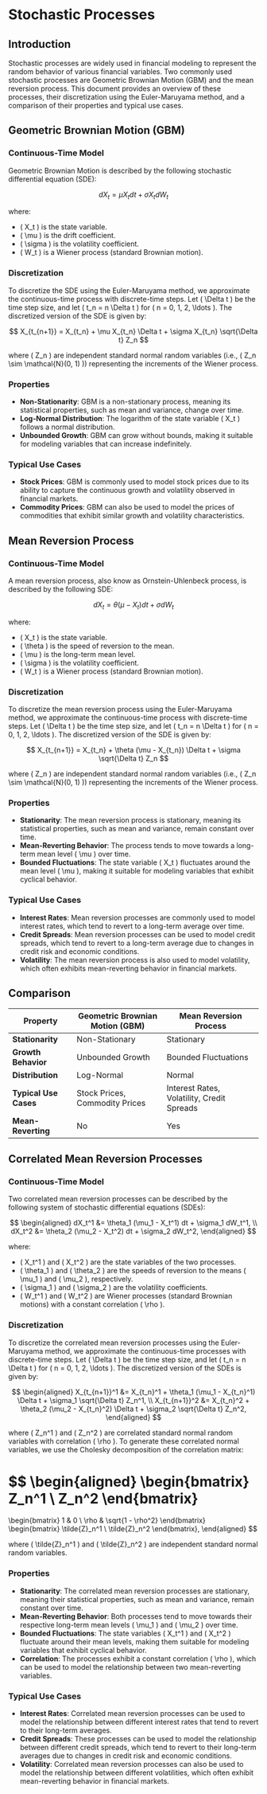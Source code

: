 # Stochastic Processes

## Introduction

Stochastic processes are widely used in financial modeling to represent the random behavior of various financial variables. Two commonly used stochastic processes are Geometric Brownian Motion (GBM) and the mean reversion process. This document provides an overview of these processes, their discretization using the Euler-Maruyama method, and a comparison of their properties and typical use cases.

## Geometric Brownian Motion (GBM)

### Continuous-Time Model

Geometric Brownian Motion is described by the following stochastic differential equation (SDE):

$$
dX_t = \mu X_t dt + \sigma X_t dW_t
$$

where:
- \( X_t \) is the state variable.
- \( \mu \) is the drift coefficient.
- \( \sigma \) is the volatility coefficient.
- \( W_t \) is a Wiener process (standard Brownian motion).

### Discretization

To discretize the SDE using the Euler-Maruyama method, we approximate the continuous-time process with discrete-time steps. Let \( \Delta t \) be the time step size, and let \( t_n = n \Delta t \) for \( n = 0, 1, 2, \ldots \). The discretized version of the SDE is given by:

$$
X_{t_{n+1}} = X_{t_n} + \mu X_{t_n} \Delta t + \sigma X_{t_n} \sqrt{\Delta t} Z_n
$$

where \( Z_n \) are independent standard normal random variables (i.e., \( Z_n \sim \mathcal{N}(0, 1) \)) representing the increments of the Wiener process.

### Properties

- **Non-Stationarity**: GBM is a non-stationary process, meaning its statistical properties, such as mean and variance, change over time.
- **Log-Normal Distribution**: The logarithm of the state variable \( X_t \) follows a normal distribution.
- **Unbounded Growth**: GBM can grow without bounds, making it suitable for modeling variables that can increase indefinitely.

### Typical Use Cases

- **Stock Prices**: GBM is commonly used to model stock prices due to its ability to capture the continuous growth and volatility observed in financial markets.
- **Commodity Prices**: GBM can also be used to model the prices of commodities that exhibit similar growth and volatility characteristics.

## Mean Reversion Process

### Continuous-Time Model

A mean reversion process, also know as Ornstein-Uhlenbeck process, is described by the following SDE:

$$
dX_t = \theta (\mu - X_t) dt + \sigma dW_t
$$

where:
- \( X_t \) is the state variable.
- \( \theta \) is the speed of reversion to the mean.
- \( \mu \) is the long-term mean level.
- \( \sigma \) is the volatility coefficient.
- \( W_t \) is a Wiener process (standard Brownian motion).

### Discretization

To discretize the mean reversion process using the Euler-Maruyama method, we approximate the continuous-time process with discrete-time steps. Let \( \Delta t \) be the time step size, and let \( t_n = n \Delta t \) for \( n = 0, 1, 2, \ldots \). The discretized version of the SDE is given by:

$$
X_{t_{n+1}} = X_{t_n} + \theta (\mu - X_{t_n}) \Delta t + \sigma \sqrt{\Delta t} Z_n
$$

where \( Z_n \) are independent standard normal random variables (i.e., \( Z_n \sim \mathcal{N}(0, 1) \)) representing the increments of the Wiener process.

### Properties

- **Stationarity**: The mean reversion process is stationary, meaning its statistical properties, such as mean and variance, remain constant over time.
- **Mean-Reverting Behavior**: The process tends to move towards a long-term mean level \( \mu \) over time.
- **Bounded Fluctuations**: The state variable \( X_t \) fluctuates around the mean level \( \mu \), making it suitable for modeling variables that exhibit cyclical behavior.

### Typical Use Cases

- **Interest Rates**: Mean reversion processes are commonly used to model interest rates, which tend to revert to a long-term average over time.
- **Credit Spreads**: Mean reversion processes can be used to model credit spreads, which tend to revert to a long-term average due to changes in credit risk and economic conditions.
- **Volatility**: The mean reversion process is also used to model volatility, which often exhibits mean-reverting behavior in financial markets.

## Comparison

| Property                | Geometric Brownian Motion (GBM) | Mean Reversion Process       |
|-------------------------|---------------------------------|------------------------------|
| **Stationarity**        | Non-Stationary                  | Stationary                   |
| **Growth Behavior**     | Unbounded Growth                | Bounded Fluctuations         |
| **Distribution**        | Log-Normal                      | Normal                       |
| **Typical Use Cases**   | Stock Prices, Commodity Prices  | Interest Rates, Volatility, Credit Spreads |
| **Mean-Reverting**      | No                              | Yes                          |

## Correlated Mean Reversion Processes

### Continuous-Time Model

Two correlated mean reversion processes can be described by the following system of stochastic differential equations (SDEs):

$$
\begin{aligned}
dX_t^1 &= \theta_1 (\mu_1 - X_t^1) dt + \sigma_1 dW_t^1, \\
dX_t^2 &= \theta_2 (\mu_2 - X_t^2) dt + \sigma_2 dW_t^2,
\end{aligned}
$$

where:
- \( X_t^1 \) and \( X_t^2 \) are the state variables of the two processes.
- \( \theta_1 \) and \( \theta_2 \) are the speeds of reversion to the means \( \mu_1 \) and \( \mu_2 \), respectively.
- \( \sigma_1 \) and \( \sigma_2 \) are the volatility coefficients.
- \( W_t^1 \) and \( W_t^2 \) are Wiener processes (standard Brownian motions) with a constant correlation \( \rho \).

### Discretization

To discretize the correlated mean reversion processes using the Euler-Maruyama method, we approximate the continuous-time processes with discrete-time steps. Let \( \Delta t \) be the time step size, and let \( t_n = n \Delta t \) for \( n = 0, 1, 2, \ldots \). The discretized version of the SDEs is given by:

$$
\begin{aligned}
X_{t_{n+1}}^1 &= X_{t_n}^1 + \theta_1 (\mu_1 - X_{t_n}^1) \Delta t + \sigma_1 \sqrt{\Delta t} Z_n^1, \\
X_{t_{n+1}}^2 &= X_{t_n}^2 + \theta_2 (\mu_2 - X_{t_n}^2) \Delta t + \sigma_2 \sqrt{\Delta t} Z_n^2,
\end{aligned}
$$

where \( Z_n^1 \) and \( Z_n^2 \) are correlated standard normal random variables with correlation \( \rho \). To generate these correlated normal variables, we use the Cholesky decomposition of the correlation matrix:

$$
\begin{aligned}
\begin{bmatrix}
Z_n^1 \\
Z_n^2
\end{bmatrix}
=
\begin{bmatrix}
1 & 0 \\
\rho & \sqrt{1 - \rho^2}
\end{bmatrix}
\begin{bmatrix}
\tilde{Z}_n^1 \\
\tilde{Z}_n^2
\end{bmatrix},
\end{aligned}
$$

where \( \tilde{Z}_n^1 \) and \( \tilde{Z}_n^2 \) are independent standard normal random variables.

### Properties

- **Stationarity**: The correlated mean reversion processes are stationary, meaning their statistical properties, such as mean and variance, remain constant over time.
- **Mean-Reverting Behavior**: Both processes tend to move towards their respective long-term mean levels \( \mu_1 \) and \( \mu_2 \) over time.
- **Bounded Fluctuations**: The state variables \( X_t^1 \) and \( X_t^2 \) fluctuate around their mean levels, making them suitable for modeling variables that exhibit cyclical behavior.
- **Correlation**: The processes exhibit a constant correlation \( \rho \), which can be used to model the relationship between two mean-reverting variables.

### Typical Use Cases

- **Interest Rates**: Correlated mean reversion processes can be used to model the relationship between different interest rates that tend to revert to their long-term averages.
- **Credit Spreads**: These processes can be used to model the relationship between different credit spreads, which tend to revert to their long-term averages due to changes in credit risk and economic conditions.
- **Volatility**: Correlated mean reversion processes can also be used to model the relationship between different volatilities, which often exhibit mean-reverting behavior in financial markets.

